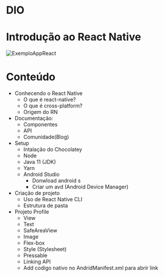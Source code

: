 
# DIO

# Introdução ao React Native

![ExemploAppReact](https://user-images.githubusercontent.com/23404398/169380655-8b264343-59c5-42a0-87ef-b5352b0d110e.jpg)

# Conteúdo

- Conhecendo o React Native
  - O que é react-native?
  - O que é cross-platform?
  - Origem do RN
- Documentação:
  - Componentes
  - API
  - Comunidade(Blog)
- Setup
  - Intalação do Chocolatey
  - Node
  - Java 11 (JDK)
  - Yarn
  - Android Studio
    - Donwload android s
    - Criar um avd (Android Device Manager)
- Criação de projeto
  - Uso de React Native CLI
  - Estrutura de pasta
- Projeto Profile
  - View 
  - Text
  - SafeAreaView
  - Image
  - Flex-box
  - Style (Stylesheet)
  - Pressable
  - Linking API
  - Add codigo nativo no AndridManifest.xml para abrir link
  
